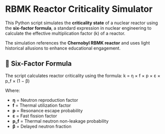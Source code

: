# RBMK Reactor Criticality Simulator

This Python script simulates the **criticality state** of a nuclear reactor using the **six-factor formula**, a standard expression in nuclear engineering to calculate the effective multiplication factor (k) of a reactor.

The simulation references the **Chernobyl RBMK reactor** and uses light historical allusions to enhance educational engagement.

## 🧮 Six-Factor Formula

The script calculates reactor criticality using the formula: k = η × f × p × ε × p_f × (1 − β)

Where:
- **η** = Neutron reproduction factor  
- **f** = Thermal utilization factor  
- **p** = Resonance escape probability  
- **ε** = Fast fission factor  
- **p_f** = Thermal neutron non-leakage probability  
- **β** = Delayed neutron fraction
